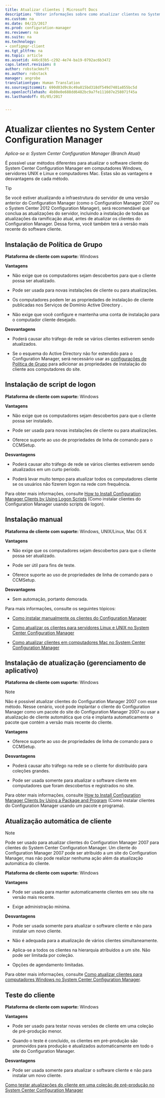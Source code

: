 ```yaml
---
title: Atualizar clientes | Microsoft Docs
description: "Obter informações sobre como atualizar clientes no System Center Configuration Manager."
ms.custom: na
ms.date: 04/23/2017
ms.prod: configuration-manager
ms.reviewer: na
ms.suite: na
ms.technology:
- configmgr-client
ms.tgt_pltfrm: na
ms.topic: article
ms.assetid: 446c83b5-c292-4e74-ba19-0792ac6b3472
caps.latest.revision: 8
author: robstackmsft
ms.author: robstack
manager: angrobe
translationtype: Human Translation
ms.sourcegitcommit: 690d03d9c8c49a815bd318df549d7401a855bc5d
ms.openlocfilehash: 4b80e0e688dd6482bc9a7fe111607e258071f45a
ms.lasthandoff: 05/05/2017


---
```

# <a name="upgrade-clients-in-system-center-configuration-manager"></a>Atualizar clientes no System Center Configuration Manager

*Aplica-se a: System Center Configuration Manager (Branch Atual)*

É possível usar métodos diferentes para atualizar o software cliente do System Center Configuration Manager em computadores Windows, servidores UNIX e Linux e computadores Mac. Estas são as vantagens e desvantagens de cada método.  

> [!TIP]  
>  Se você estiver atualizando a infraestrutura do servidor de uma versão anterior do Configuration Manager \(como o Configuration Manager 2007 ou o System Center 2012 Configuration Manager\), será recomendável que conclua as atualizações do servidor, incluindo a instalação de todas as atualizações da ramificação atual, antes de atualizar os clientes do Configuration Manager. Dessa forma, você também terá a versão mais recente do software cliente.  

## <a name="group-policy-installation"></a>Instalação de Política de Grupo  
 **Plataforma de cliente com suporte:** Windows  

 **Vantagens**  

-   Não exige que os computadores sejam descobertos para que o cliente possa ser atualizado.  

-   Pode ser usada para novas instalações de cliente ou para atualizações.  

-   Os computadores podem ler as propriedades de instalação de cliente publicadas nos Serviços de Domínio Active Directory .  

-   Não exige que você configure e mantenha uma conta de instalação para o computador cliente desejado.  

 **Desvantagens**  

-   Poderá causar alto tráfego de rede se vários clientes estiverem sendo atualizados.  

-   Se o esquema do Active Directory não for estendido para o Configuration Manager, será necessário usar as [configurações de Política de Grupo](../../../../core/clients/deploy/deploy-clients-to-windows-computers.md#BKMK_ClientGP) para adicionar as propriedades de instalação do cliente aos computadores do site.  


## <a name="logon-script-installation"></a>Instalação de script de logon  
 **Plataforma de cliente com suporte:** Windows  

 **Vantagens**  

-   Não exige que os computadores sejam descobertos para que o cliente possa ser instalado.  

-   Pode ser usada para novas instalações de cliente ou para atualizações.  

-   Oferece suporte ao uso de propriedades de linha de comando para o CCMSetup.  

 **Desvantagens**  

-   Poderá causar alto tráfego de rede se vários clientes estiverem sendo atualizados em um curto período.  

-   Poderá levar muito tempo para atualizar todos os computadores cliente se os usuários não fizerem logon na rede com frequência.  

 Para obter mais informações, consulte [How to Install Configuration Manager Clients by Using Logon Scripts](../../../../core/clients/deploy/deploy-clients-to-windows-computers.md#BKMK_ClientLogonScript) (Como instalar clientes do Configuration Manager usando scripts de logon).  

## <a name="manual-installation"></a>Instalação manual  
 **Plataforma de cliente com suporte:** Windows, UNIX/Linux, Mac OS X  

 **Vantagens**  

-   Não exige que os computadores sejam descobertos para que o cliente possa ser atualizado.  

-   Pode ser útil para fins de teste.  

-   Oferece suporte ao uso de propriedades de linha de comando para o CCMSetup.  

 **Desvantagens**  

-   Sem automação, portanto demorada.  

 Para mais informações, consulte os seguintes tópicos:  

-   [Como instalar manualmente os clientes do Configuration Manager](../../../../core/clients/deploy/deploy-clients-to-windows-computers.md#BKMK_Manual)  

-   [Como atualizar os clientes para servidores Linux e UNIX no System Center Configuration Manager](../../../../core/clients/manage/upgrade/upgrade-clients-for-linux-and-unix-servers.md)  

-   [Como atualizar clientes em computadores Mac no System Center Configuration Manager](../../../../core/clients/manage/upgrade/upgrade-clients-on-mac-computers.md)  

## <a name="upgrade-installation-application-management"></a>Instalação de atualização (gerenciamento de aplicativo)  
 **Plataforma de cliente com suporte:** Windows  

> [!NOTE]  
>  Não é possível atualizar clientes do Configuration Manager 2007 com esse método. Nesse cenário, você pode implantar o cliente do Configuration Manager como um pacote do site do Configuration Manager 2007 ou usar a atualização de cliente automática que cria e implanta automaticamente o pacote que contém a versão mais recente do cliente.  

 **Vantagens**  

-   Oferece suporte ao uso de propriedades de linha de comando para o CCMSetup.  

 **Desvantagens**  

-   Poderá causar alto tráfego na rede se o cliente for distribuído para coleções grandes.  

-   Pode ser usada somente para atualizar o software cliente em computadores que foram descobertos e registrados no site.  

 Para obter mais informações, consulte [How to Install Configuration Manager Clients by Using a Package and Program](../../../../core/clients/deploy/deploy-clients-to-windows-computers.md#BKMK_ClientApp) (Como instalar clientes do Configuration Manager usando um pacote e programa).  

## <a name="automatic-client-upgrade"></a>Atualização automática de cliente  

> [!NOTE]  
>  Pode ser usado para atualizar clientes do Configuration Manager 2007 para clientes do System Center Configuration Manager. Um cliente do Configuration Manager 2007 pode ser atribuído a um site do Configuration Manager, mas não pode realizar nenhuma ação além da atualização automática do cliente.  

 **Plataforma de cliente com suporte:** Windows  

 **Vantagens**  

-   Pode ser usada para manter automaticamente clientes em seu site na versão mais recente.  

-   Exige administração mínima.  

 **Desvantagens**  

-   Pode ser usada somente para atualizar o software cliente e não para instalar um novo cliente.  

-   Não é adequada para a atualização de vários clientes simultaneamente.  

-   Aplica-se a todos os clientes na hierarquia atribuídos a um site. Não pode ser limitada por coleção.  

-   Opções de agendamento limitadas.  

 Para obter mais informações, consulte [Como atualizar clientes para computadores Windows no System Center Configuration Manager](../../../../core/clients/manage/upgrade/upgrade-clients-for-windows-computers.md).  

## <a name="client-testing"></a>Teste do cliente  
 **Plataforma de cliente com suporte:** Windows  

 **Vantagens**  

-   Pode ser usado para testar novas versões de cliente em uma coleção de pré-produção menor.  

-   Quando o teste é concluído, os clientes em pré-produção são promovidos para produção e atualizados automaticamente em todo o site do Configuration Manager.  

 **Desvantagens**  

-   Pode ser usada somente para atualizar o software cliente e não para instalar um novo cliente.  

 [Como testar atualizações do cliente em uma coleção de pré-produção no System Center Configuration Manager](../../../../core/clients/manage/upgrade/test-client-upgrades.md)  

